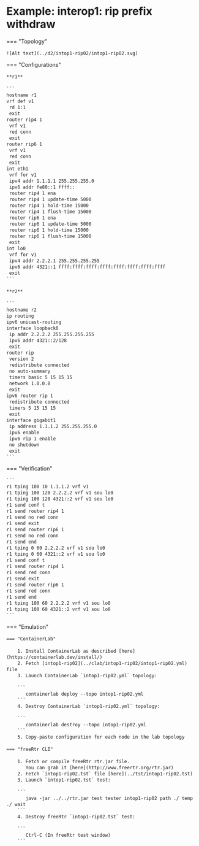 # Example: interop1: rip prefix withdraw

=== "Topology"

    ![Alt text](../d2/intop1-rip02/intop1-rip02.svg)

=== "Configurations"

    **r1**

    ```
    hostname r1
    vrf def v1
     rd 1:1
     exit
    router rip4 1
     vrf v1
     red conn
     exit
    router rip6 1
     vrf v1
     red conn
     exit
    int eth1
     vrf for v1
     ipv4 addr 1.1.1.1 255.255.255.0
     ipv6 addr fe80::1 ffff::
     router rip4 1 ena
     router rip4 1 update-time 5000
     router rip4 1 hold-time 15000
     router rip4 1 flush-time 15000
     router rip6 1 ena
     router rip6 1 update-time 5000
     router rip6 1 hold-time 15000
     router rip6 1 flush-time 15000
     exit
    int lo0
     vrf for v1
     ipv4 addr 2.2.2.1 255.255.255.255
     ipv6 addr 4321::1 ffff:ffff:ffff:ffff:ffff:ffff:ffff:ffff
     exit
    ```

    **r2**

    ```
    hostname r2
    ip routing
    ipv6 unicast-routing
    interface loopback0
     ip addr 2.2.2.2 255.255.255.255
     ipv6 addr 4321::2/128
     exit
    router rip
     version 2
     redistribute connected
     no auto-summary
     timers basic 5 15 15 15
     network 1.0.0.0
     exit
    ipv6 router rip 1
     redistribute connected
     timers 5 15 15 15
     exit
    interface gigabit1
     ip address 1.1.1.2 255.255.255.0
     ipv6 enable
     ipv6 rip 1 enable
     no shutdown
     exit
    ```

=== "Verification"

    ```
    r1 tping 100 10 1.1.1.2 vrf v1
    r1 tping 100 120 2.2.2.2 vrf v1 sou lo0
    r1 tping 100 120 4321::2 vrf v1 sou lo0
    r1 send conf t
    r1 send router rip4 1
    r1 send no red conn
    r1 send exit
    r1 send router rip6 1
    r1 send no red conn
    r1 send end
    r1 tping 0 60 2.2.2.2 vrf v1 sou lo0
    r1 tping 0 60 4321::2 vrf v1 sou lo0
    r1 send conf t
    r1 send router rip4 1
    r1 send red conn
    r1 send exit
    r1 send router rip6 1
    r1 send red conn
    r1 send end
    r1 tping 100 60 2.2.2.2 vrf v1 sou lo0
    r1 tping 100 60 4321::2 vrf v1 sou lo0
    ```

=== "Emulation"

    === "ContainerLab"

        1. Install ContainerLab as described [here](https://containerlab.dev/install/)  
        2. Fetch [intop1-rip02](../clab/intop1-rip02/intop1-rip02.yml) file  
        3. Launch ContainerLab `intop1-rip02.yml` topology:  

        ```
           containerlab deploy --topo intop1-rip02.yml  
        ```
        4. Destroy ContainerLab `intop1-rip02.yml` topology:  

        ```
           containerlab destroy --topo intop1-rip02.yml  
        ```
        5. Copy-paste configuration for each node in the lab topology

    === "freeRtr CLI"

        1. Fetch or compile freeRtr rtr.jar file.  
           You can grab it [here](http://www.freertr.org/rtr.jar)  
        2. Fetch `intop1-rip02.tst` file [here](../tst/intop1-rip02.tst)  
        3. Launch `intop1-rip02.tst` test:  

        ```
           java -jar ../../rtr.jar test tester intop1-rip02 path ./ temp ./ wait
        ```
        4. Destroy freeRtr `intop1-rip02.tst` test:  

        ```
           Ctrl-C (In freeRtr test window)
        ```

